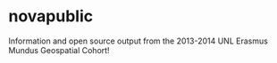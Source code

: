 novapublic
==========

Information and open source output from the 2013-2014 UNL Erasmus Mundus Geospatial Cohort!
